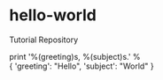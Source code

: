 # hello-world
Tutorial Repository

print '%(greeting)s, %(subject)s.' % \
  { 'greeting': "Hello", 'subject': "World" } 
